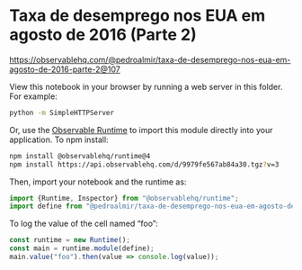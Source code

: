 # Taxa de desemprego nos EUA em agosto de 2016 (Parte 2)

https://observablehq.com/@pedroalmir/taxa-de-desemprego-nos-eua-em-agosto-de-2016-parte-2@107

View this notebook in your browser by running a web server in this folder. For
example:

~~~sh
python -m SimpleHTTPServer
~~~

Or, use the [Observable Runtime](https://github.com/observablehq/runtime) to
import this module directly into your application. To npm install:

~~~sh
npm install @observablehq/runtime@4
npm install https://api.observablehq.com/d/9979fe567ab84a30.tgz?v=3
~~~

Then, import your notebook and the runtime as:

~~~js
import {Runtime, Inspector} from "@observablehq/runtime";
import define from "@pedroalmir/taxa-de-desemprego-nos-eua-em-agosto-de-2016-parte-2";
~~~

To log the value of the cell named “foo”:

~~~js
const runtime = new Runtime();
const main = runtime.module(define);
main.value("foo").then(value => console.log(value));
~~~
